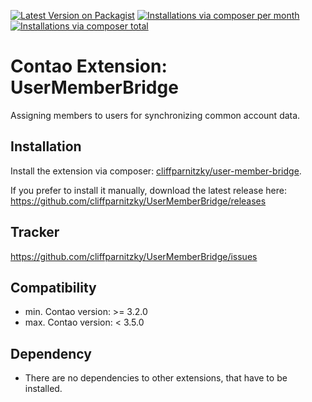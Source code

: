 [![Latest Version on Packagist](http://img.shields.io/packagist/v/cliffparnitzky/user-member-bridge.svg?style=flat)](https://packagist.org/packages/cliffparnitzky/user-member-bridge)
[![Installations via composer per month](http://img.shields.io/packagist/dm/cliffparnitzky/user-member-bridge.svg?style=flat)](https://packagist.org/packages/cliffparnitzky/user-member-bridge)
[![Installations via composer total](http://img.shields.io/packagist/dt/cliffparnitzky/user-member-bridge.svg?style=flat)](https://packagist.org/packages/cliffparnitzky/user-member-bridge)

Contao Extension: UserMemberBridge
==================================

Assigning members to users for synchronizing common account data.


Installation
------------

Install the extension via composer: [cliffparnitzky/user-member-bridge](https://packagist.org/packages/cliffparnitzky/user-member-bridge).

If you prefer to install it manually, download the latest release here: https://github.com/cliffparnitzky/UserMemberBridge/releases


Tracker
-------

https://github.com/cliffparnitzky/UserMemberBridge/issues


Compatibility
-------------

- min. Contao version: >= 3.2.0
- max. Contao version: <  3.5.0


Dependency
----------

- There are no dependencies to other extensions, that have to be installed.